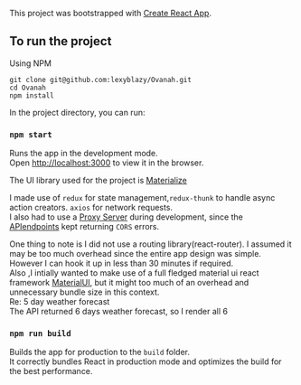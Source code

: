 This project was bootstrapped with [Create React App](https://github.com/facebook/create-react-app).

## To run the project

Using NPM

```
git clone git@github.com:lexyblazy/Ovanah.git
cd Ovanah
npm install

```

In the project directory, you can run:

### `npm start`

Runs the app in the development mode.<br>
Open [http://localhost:3000](http://localhost:3000) to view it in the browser.

The UI library used for the project is [Materialize](https://materializecss.com/)

I made use of `redux` for state management,`redux-thunk` to handle async action creators.
`axios` for network requests.<br>
I also had to use a [Proxy Server](https://cors-anywhere.herokuapp.com/) during development, since the [APIendpoints](https://www.metaweather.com/api) kept returning `CORS` errors.

One thing to note is I did not use a routing library(react-router).
I assumed it may be too much overhead since the entire app design was simple.<br>
However I can hook it up in less than 30 minutes if required.<br>
Also ,I intially wanted to make use of a full fledged material ui react framework
[MaterialUI](https://material-ui.com/), but it might too much of an overhead and unnecessary bundle size in this context.<br>
Re: 5 day weather forecast <br>
The API returned 6 days weather forecast, so I render all 6

### `npm run build`

Builds the app for production to the `build` folder.<br>
It correctly bundles React in production mode and optimizes the build for the best performance.
